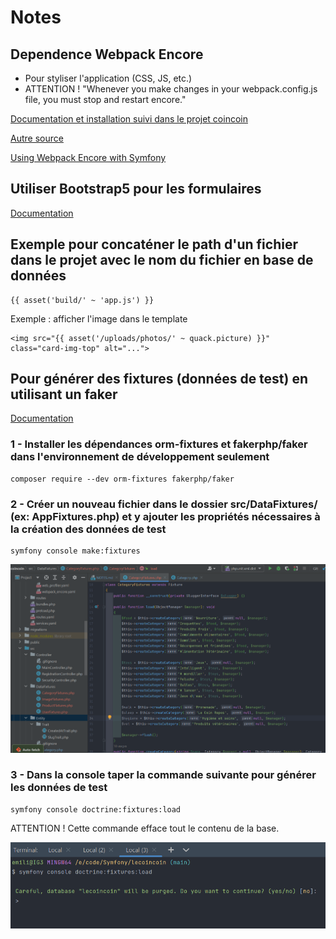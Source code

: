 # Notes

## Dependence Webpack Encore

- Pour styliser l'application (CSS, JS, etc.) 
- ATTENTION ! "Whenever you make changes in your webpack.config.js file, you must stop and restart encore."

[Documentation et installation suivi dans le projet coincoin](https://symfony.com/doc/6.2/the-fast-track/fr/22-encore.html)  

[Autre source](https://symfony.com/doc/current/frontend.html)


[Using Webpack Encore with Symfony](https://symfony.com/doc/current/frontend/encore/simple-example.html)

## Utiliser Bootstrap5 pour les formulaires

[Documentation](https://symfony.com/doc/current/form/bootstrap5.html)

## Exemple pour concaténer le path d'un fichier dans le projet avec le nom du fichier en base de données

```twig
{{ asset('build/' ~ 'app.js') }}
``` 

Exemple : afficher l'image dans le template
```twig
<img src="{{ asset('/uploads/photos/' ~ quack.picture) }}" class="card-img-top" alt="...">
```

## Pour générer des fixtures (données de test) en utilisant un faker

[Documentation](https://symfony.com/doc/current/bundles/DoctrineFixturesBundle/index.html)

### 1 - Installer les dépendances orm-fixtures et fakerphp/faker dans l'environnement de développement seulement
```
composer require --dev orm-fixtures fakerphp/faker
```

### 2 - Créer un nouveau fichier dans le dossier src/DataFixtures/ (ex: AppFixtures.php) et y ajouter les propriétés nécessaires à la création des données de test

```
symfony console make:fixtures
```

![img.png](img.png)

### 3 - Dans la console taper la commande suivante pour générer les données de test
```
symfony console doctrine:fixtures:load
```

ATTENTION ! Cette commande efface tout le contenu de la base.

![img_1.png](img_1.png)





